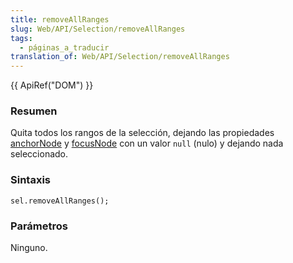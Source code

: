 ```yaml
---
title: removeAllRanges
slug: Web/API/Selection/removeAllRanges
tags:
  - páginas_a_traducir
translation_of: Web/API/Selection/removeAllRanges
---
```

{{ ApiRef("DOM") }}

### Resumen

Quita todos los rangos de la selección, dejando las propiedades [anchorNode](es/DOM/Selection/anchorNode) y [focusNode](es/DOM/Selection/focusNode) con un valor `null` (nulo) y dejando nada seleccionado.

### Sintaxis

```
sel.removeAllRanges();
```

### Parámetros

Ninguno.
